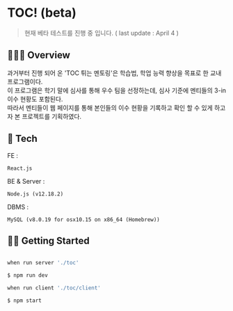 # TOC! (beta)
> 현재 베타 테스트를 진행 중 입니다. ( last update : April 4 )  




## 👨🏻‍💻 Overview  
과거부터 진행 되어 온 'TOC 튀는 멘토링'은 학습법,  학업 능력 향상을 목표로 한 교내 프로그램이다.  
이 프로그램은 학기 말에 심사를 통해 우수 팀을 선정하는데, 심사 기준에 멘티들의 3-in 이수 현황도 포함된다.  
따라서 멘티들이 웹 페이지를 통해 본인들의 이수 현황을 기록하고 확인 할 수 있게 하고자 본 프로젝트를 기획하였다.  



## 🔧 Tech

FE : 
```
React.js
```
BE & Server :
```
Node.js (v12.18.2)
```
DBMS :
```
MySQL (v8.0.19 for osx10.15 on x86_64 (Homebrew))
```  




## 🏃‍♂️ Getting Started

~~~bash

when run server './toc'

$ npm run dev

when run client './toc/client'

$ npm start

~~~  

